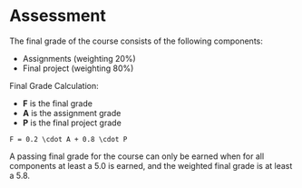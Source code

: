 # Assessment

The final grade of the course consists of the following components:

*   Assignments (weighting 20%)
*   Final project (weighting 80%)

Final Grade Calculation:

*   **F** is the final grade
*   **A** is the assignment grade
*   **P** is the final project grade

```{math}
F = 0.2 \cdot A + 0.8 \cdot P
```

A passing final grade for the course can only be earned when for all components at least a 5.0 is earned, and the weighted final grade is at least a 5.8.
